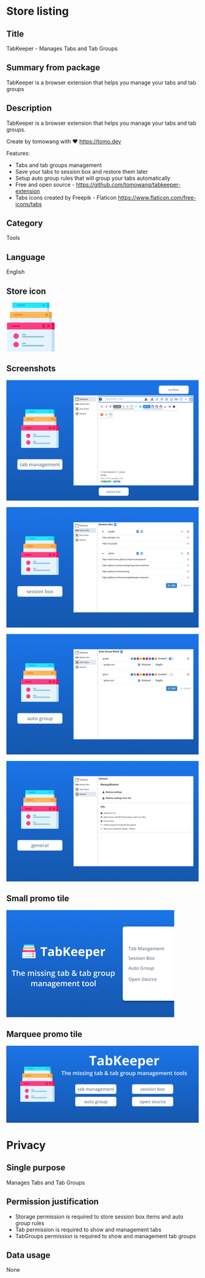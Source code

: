 # Store listing

## Title

TabKeeper - Manages Tabs and Tab Groups

## Summary from package

TabKeeper is a browser extension that helps you manage your tabs and tab groups

## Description

TabKeeper is a browser extension that helps you manage your tabs and tab groups.

Create by tomowang with ❤️ <https://tomo.dev>

Features:

-   Tabs and tab groups management
-   Save your tabs to session box and restore them later
-   Setup auto group rules that will group your tabs automatically
-   Free and open source - <https://github.com/tomowang/tabkeeper-extension>
-   Tabs icons created by Freepik - Flaticon <https://www.flaticon.com/free-icons/tabs>

## Category

Tools

## Language

English

## Store icon

![icon 128](../public/images/logo-128.png)

## Screenshots

![screenshot 1](./screenshot-1.png)

![screenshot 2](./screenshot-2.png)

![screenshot 3](./screenshot-3.png)

![screenshot 4](./screenshot-4.png)

## Small promo tile

![small promo tile](./promotional-small.png)

## Marquee promo tile

![marquee promo tile](./promotional-marquee.png)

# Privacy

## Single purpose

Manages Tabs and Tab Groups

## Permission justification

-   Storage permission is required to store session box items and auto group rules
-   Tab permission is required to show and management tabs
-   TabGroups permission is required to show and management tab groups

## Data usage

None
